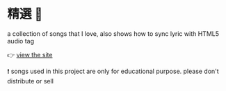 精選 :musical_note:
========

a collection of songs that I love, also shows how to sync lyric with HTML5 audio tag

:point_right: [view the site](http://wayou.github.io/selected)

:exclamation: songs used in this project are only for educational purpose. please don't distribute or sell
